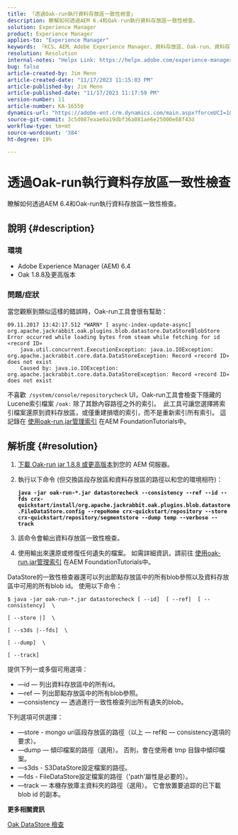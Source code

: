 ```yaml
---
title: 「透過Oak-run執行資料存放區一致性檢查」
description: 瞭解如何透過AEM 6.4和Oak-run執行資料存放區一致性檢查。
solution: Experience Manager
product: Experience Manager
applies-to: "Experience Manager"
keywords: 「KCS、AEM、Adobe Experience Manager、資料存放區、Oak-run、資料存放區一致性檢查、操作說明、6.4」
resolution: Resolution
internal-notes: "Helpx Link: https://helpx.adobe.com/experience-manager/kb/How-to-run-a-datastore-consistency-check-via-oak-run-AEM.html"
bug: false
article-created-by: Jim Menn
article-created-date: "11/17/2023 11:15:03 PM"
article-published-by: Jim Menn
article-published-date: "11/17/2023 11:17:59 PM"
version-number: 11
article-number: KA-16550
dynamics-url: "https://adobe-ent.crm.dynamics.com/main.aspx?forceUCI=1&pagetype=entityrecord&etn=knowledgearticle&id=9bc39e22-9f85-ee11-8179-6045bd006268"
source-git-commit: 3c5d087eaae0a19dbf36a081ae6e25000e68f43d
workflow-type: tm+mt
source-wordcount: '384'
ht-degree: 19%

---
```


# 透過Oak-run執行資料存放區一致性檢查


瞭解如何透過AEM 6.4和Oak-run執行資料存放區一致性檢查。

## 說明 {#description}


### <b>環境</b>

- Adobe Experience Manager (AEM) 6.4
- Oak 1.8.8及更高版本




### <b>問題/症狀</b>

當您觀察到類似這樣的錯誤時，Oak-run工具會很有幫助：


```
09.11.2017 13:42:17.512 *WARN* [ async-index-update-async]  org.apache.jackrabbit.oak.plugins.blob.datastore.DataStoreBlobStore Error occurred while loading bytes from steam while fetching for id «record ID»
    java.util.concurrent.ExecutionException: java.io.IOException: org.apache.jackrabbit.core.data.DataStoreException: Record «record ID» does not exist
    Caused by: java.io.IOException: org.apache.jackrabbit.core.data.DataStoreException: Record «record ID» does not exist
```




不喜歡` /system/console/repositorycheck` UI，Oak-run工具會檢查下隱藏的Lucene索引檔案 `/oak:` 除了其餘內容路徑之外的索引。  此工具可讓您選擇將索引檔案還原到資料存放區，或僅重建損壞的索引，而不是重新索引所有索引。 這記錄在 [使用oak-run.jar管理索引](https://experienceleague.adobe.com/docs/experience-manager-learn/foundation/administration/use-oak-run-jar-to-manage-indexes.html?lang=en) 在AEM FoundationTutorials中。


## 解析度 {#resolution}


1. [下載 Oak-run jar 1.8.8 或更高版本](https://repo1.maven.org/maven2/org/apache/jackrabbit/oak-run/)到您的 AEM 伺服器。
2. 執行以下命令 (但交換區段存放區和資料存放區的路徑以和您的環境相符)：

   <b>`java -jar oak-run-*.jar datastorecheck --consistency --ref --id --fds crx-quickstart/install/org.apache.jackrabbit.oak.plugins.blob.datastore.FileDataStore.config --repoHome crx-quickstart/repository --store crx-quickstart/repository/segmentstore --dump temp --verbose --track`</b>


3. 該命令會輸出資料存放區一致性檢查。
4. 使用輸出來還原或修復任何遺失的檔案。 如需詳細資訊，請前往 [使用oak-run.jar管理索引](https://experienceleague.adobe.com/docs/experience-manager-learn/foundation/administration/use-oak-run-jar-to-manage-indexes.html?lang=en) 在AEM FoundationTutorials中。


DataStore的一致性檢查器還可以列出節點存放區中的所有blob參照以及資料存放區中可用的所有blob id。 使用以下命令：

`$ java -jar oak-run-*.jar datastorecheck [ --id]  [ --ref]  [ --consistency]  \`

`[ --store |]  \`

`[ --s3ds |--fds]  \`

`[ --dump]  \`

`[ --track]`

提供下列一或多個可用選項：

- —id — 列出資料存放區中的所有id。
- —ref — 列出節點存放區中的所有blob參照。
- —consistency — 透過進行一致性檢查列出所有遺失的blob。


下列選項可供選擇：

- —store - mongo uri區段存放區的路徑（以上 — ref和 — consistency選項的要求）。
- —dump — 傾印檔案的路徑（選用）。 否則，會在使用者 tmp 目錄中傾印檔案。
- —s3ds - S3DataStore設定檔案的路徑。
- —fds - FileDataStore設定檔案的路徑（&#39;path&#39;屬性是必要的）。
- —track — 本機存放庫主資料夾的路徑（選用）。 它會放置要追踪的已下載 blob id 的副本。


<b>更多相關資訊</b>

[Oak DataStore 檢查](https://github.com/apache/jackrabbit-oak/tree/1.8/oak-run#oak-datastore-check)
